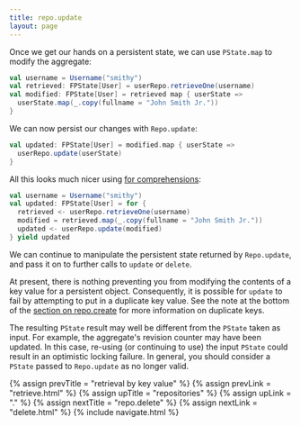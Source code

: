 ```yaml
---
title: repo.update
layout: page
---
```


Once we get our hands on a persistent state, we can use `PState.map`
to modify the aggregate:

```scala
val username = Username("smithy")
val retrieved: FPState[User] = userRepo.retrieveOne(username)
val modified: FPState[User] = retrieved map { userState =>
  userState.map(_.copy(fullname = "John Smith Jr."))
}
```

We can now persist our changes with `Repo.update`:

```scala
val updated: FPState[User] = modified.map { userState =>
  userRepo.update(userState)
}
```

All this looks much nicer using [for
comprehensions](http://docs.scala-lang.org/tutorials/tour/sequence-comprehensions.html):

```scala
val username = Username("smithy")
val updated: FPState[User] = for {
  retrieved <- userRepo.retrieveOne(username)
  modified = retrieved.map(_.copy(fullname = "John Smith Jr."))
  updated <- userRepo.update(modified)
} yield updated
```

We can continue to manipulate the persistent state returned by
`Repo.update`, and pass it on to further calls to `update` or `delete`.

At present, there is nothing preventing you from modifying the
contents of a key value for a persistent object. Consequently, it is
possible for `update` to fail by attempting to put in a duplicate key
value. See the note at the bottom of the [section on
repo.create](create.html) for more information on duplicate keys.

The resulting `PState` result may well be different from the `PState`
taken as input. For example, the aggregate's revision counter may have
been updated. In this case, re-using (or continuing to use) the input
`PState` could result in an optimistic locking failure. In general,
you should consider a `PState` passed to `Repo.update` as no longer valid.

{% assign prevTitle = "retrieval by key value" %}
{% assign prevLink = "retrieve.html" %}
{% assign upTitle = "repositories" %}
{% assign upLink = "." %}
{% assign nextTitle = "repo.delete" %}
{% assign nextLink = "delete.html" %}
{% include navigate.html %}
